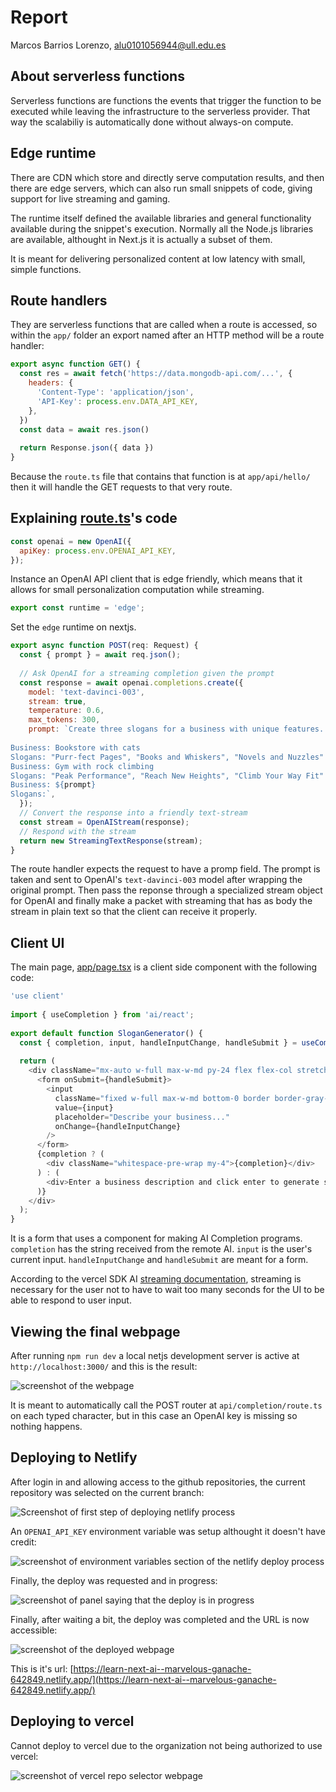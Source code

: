# Report

Marcos Barrios Lorenzo, alu0101056944@ull.edu.es

## About serverless functions

Serverless functions are functions the events that trigger the function to be executed while leaving the infrastructure to the serverless provider. That way the scalabiliy is automatically done without always-on compute.

## Edge runtime

There are CDN which store and directly serve computation results, and then there are edge servers, which can also run small snippets of code, giving support for live streaming and gaming.

The runtime itself defined the available libraries and general functionality available during the snippet's execution. Normally all the Node.js libraries are available, althought in Next.js it is actually a subset of them.

It is meant for delivering personalized content at low latency with small, simple functions.

## Route handlers

They are serverless functions that are called when a route is accessed, so within the `app/` folder an export named after an HTTP method will be a route handler:

```js
export async function GET() {
  const res = await fetch('https://data.mongodb-api.com/...', {
    headers: {
      'Content-Type': 'application/json',
      'API-Key': process.env.DATA_API_KEY,
    },
  })
  const data = await res.json()
 
  return Response.json({ data })
}
```

Because the `route.ts` file that contains that function is at `app/api/hello/` then it will handle the GET requests to that very route.

## Explaining [route.ts](../app/api/completion/route.ts)'s code

```js
const openai = new OpenAI({
  apiKey: process.env.OPENAI_API_KEY,
});
```

Instance an OpenAI API client that is edge friendly, which means that it allows for small personalization computation while streaming.

```js
export const runtime = 'edge';
```

Set the `edge` runtime on nextjs.

```js
export async function POST(req: Request) {
  const { prompt } = await req.json();
 
  // Ask OpenAI for a streaming completion given the prompt
  const response = await openai.completions.create({
    model: 'text-davinci-003',
    stream: true,
    temperature: 0.6,
    max_tokens: 300,
    prompt: `Create three slogans for a business with unique features.
 
Business: Bookstore with cats
Slogans: "Purr-fect Pages", "Books and Whiskers", "Novels and Nuzzles"
Business: Gym with rock climbing
Slogans: "Peak Performance", "Reach New Heights", "Climb Your Way Fit"
Business: ${prompt}
Slogans:`,
  });
  // Convert the response into a friendly text-stream
  const stream = OpenAIStream(response);
  // Respond with the stream
  return new StreamingTextResponse(stream);
}
```

The route handler expects the request to have a promp field. The prompt is taken and sent to OpenAI's `text-davinci-003` model after wrapping the original prompt. Then pass the reponse through a specialized stream object for OpenAI and finally make a packet with streaming that has as body the stream in plain text so that the client can receive it properly.

## Client UI

The main page, [app/page.tsx](../app/page.tsx) is a client side component with the following code:

```js
'use client'
 
import { useCompletion } from 'ai/react';
 
export default function SloganGenerator() {
  const { completion, input, handleInputChange, handleSubmit } = useCompletion();
 
  return (
    <div className="mx-auto w-full max-w-md py-24 flex flex-col stretch">
      <form onSubmit={handleSubmit}>
        <input
          className="fixed w-full max-w-md bottom-0 border border-gray-300 rounded mb-8 shadow-xl p-2 dark:text-black"
          value={input}
          placeholder="Describe your business..."
          onChange={handleInputChange}
        />
      </form>
      {completion ? (
        <div className="whitespace-pre-wrap my-4">{completion}</div>
      ) : (
        <div>Enter a business description and click enter to generate slogans.</div>
      )}
    </div>
  );
}
```

It is a form that uses a component for making AI Completion programs. `completion` has the string received from the remote AI. `input` is the user's current input. `handleInputChange` and `handleSubmit` are meant for a form.

According to the vercel SDK AI [streaming documentation](https://github.com/ULL-prompt-engineering/vercel-sdk-ai-quickstart/blob/main/docs/streaming.md), streaming is necessary for the user not to have to wait too many seconds for the UI to be able to respond to user input.

## Viewing the final webpage

After running `npm run dev` a local netjs development server is active at `http://localhost:3000/` and this is the result:

![screenshot of the webpage](./opened_initial_ai_ui.png)

It is meant to automatically call the POST router at `api/completion/route.ts` on each typed character, but in this case an OpenAI key is missing so nothing happens.

## Deploying to Netlify

After login in and allowing access to the github repositories, the current repository was selected on the current branch:

![Screenshot of first step of deploying netlify process](./deploying_netlify.png)

An `OPENAI_API_KEY` environment variable was setup althought it doesn't have credit:

![screenshot of environment variables section of the netlify deploy process](./netlify_env_variables.png)

Finally, the deploy was requested and in progress:

![screenshot of panel saying that the deploy is in progress](./deploy_in_progress.png)

Finally, after waiting a bit, the deploy was completed and the URL is now accessible:

![screenshot of the deployed webpage](./netlify_deploy_completed.png)

This is it's url: [https://learn-next-ai--marvelous-ganache-642849.netlify.app/](https://learn-next-ai--marvelous-ganache-642849.netlify.app/)

## Deploying to vercel

Cannot deploy to vercel due to the organization not being authorized to use vercel:

![screenshot of vercel repo selector webpage](./cannot_deploy_to_vercel.png)
